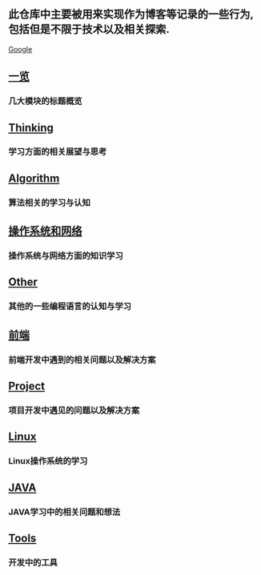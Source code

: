 ## 此仓库中主要被用来实现作为博客等记录的一些行为,包括但是不限于技术以及相关探索.

[Google](www.google.com)

## [一览](https://github.com/PandyYang/Blog/projects)
### 几大模块的标题概览


## [Thinking](https://github.com/PandyYang/Blog/projects/9)
### 学习方面的相关展望与思考


## [Algorithm](https://github.com/PandyYang/Blog/projects/8)
### 算法相关的学习与认知


## [操作系统和网络](https://github.com/PandyYang/Blog/projects/7)
### 操作系统与网络方面的知识学习


## [Other](https://github.com/PandyYang/Blog/projects/6)
### 其他的一些编程语言的认知与学习


## [前端](https://github.com/PandyYang/Blog/projects/5)
### 前端开发中遇到的相关问题以及解决方案


## [Project](https://github.com/PandyYang/Blog/projects/4)
### 项目开发中遇见的问题以及解决方案


## [Linux](https://github.com/PandyYang/Blog/projects/3)
### Linux操作系统的学习


## [JAVA](https://github.com/PandyYang/Blog/projects/2)
### JAVA学习中的相关问题和想法


## [Tools](https://github.com/PandyYang/Blog/projects/1)
### 开发中的工具
